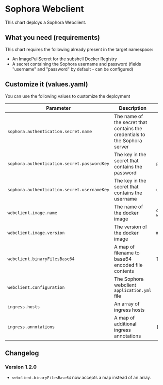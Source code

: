 # Sophora Webclient

This chart deploys a Sophora Webclient.

## What you need (requirements)

This chart requires the following already present in the target namespace:

* An ImagePullSecret for the subshell Docker Registry
* A secret containing the Sophora username and password (fields "username" and "password" by default - can be configured)

## Customize it (values.yaml)

You can use the following values to customize the deployment

| Parameter                                   | Description                                                                | Default                                         | Required |
|---------------------------------------------|----------------------------------------------------------------------------|-------------------------------------------------|----------|
| `sophora.authentication.secret.name`        | The name of the secret that contains the credentials to the Sophora server |                                                 | **yes**  |
| `sophora.authentication.secret.passwordKey` | The key in the secret that contains the password                           | `password`                                      | no       |
| `sophora.authentication.secret.usernameKey` | The key in the secret that contains the username                           | `username`                                      | no       |
| `webclient.image.name`                      | The name of the docker image                                               | `docker.subshell.com/sophora/sophora-webclient` | no       |
| `webclient.image.version`                   | The version of the docker image                                            | `master`                                        | no       |
| `webclient.binaryFilesBase64`               | A map of filename to base64 encoded file contents                          | The logo (logo.png)                             | no       |
| `webclient.configuration`                   | The Sophora webclient `application.yml` file                               |                                                 | **yes**  |
| `ingress.hosts`                             | An array of ingress hosts                                                  |                                                 | **yes**  |
| `ingress.annotations`                       | A map of additional ingress annotations                                    | `{}`                                            | no       |

## Changelog

### Version 1.2.0

* `webclient.binaryFilesBase64` now accepts a map instead of an array.  
